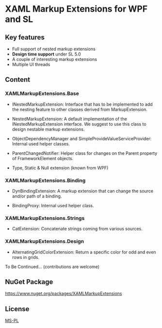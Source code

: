 # XAML Markup Extensions for WPF and SL #

## Key features ##

* Full support of nested markup extensions
* **Design time support** under SL 5.0
* A couple of interesting markup extensions
* Multiple UI threads

## Content ##

### XAMLMarkupExtensions.Base ###

* INestedMarkupExtension:
  Interface that has to be implemented to add the nesting feature to other classes derived from MarkupExtension.

* NestedMarkupExtension:
  A default implementation of the INestedMarkupExtension interface. We suggest to use this class to design nestable markup extensions.

* ObjectDependencyManager and SimpleProvideValueServiceProvider:
  Internal used helper classes.

* ParentChangedNotifier:
  Helper class for changes on the Parent property of FrameworkElement objects.
  
* Type, Static & Null extension (known from WPF)

### XAMLMarkupExtensions.Binding ###

* DynBindingExtension:
  A markup extension that can change the source and/or path of a binding.

* BindingProxy:
  Internal used helper class.

### XAMLMarkupExtensions.Strings ###

* CatExtension:
  Concatenate strings coming from various sources.

### XAMLMarkupExtensions.Design ###

* AlternatingGridColorExtension:
  Return a specific color for odd and even rows in grids.

To Be Continued...
(contributions are welcome)

## NuGet Package ##

https://www.nuget.org/packages/XAMLMarkupExtensions

## License ##

[MS-PL](https://github.com/MrCircuit/XAMLMarkupExtensions/blob/master/LICENSE)
